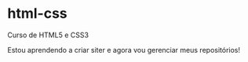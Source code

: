 # html-css
 Curso de HTML5 e CSS3

Estou aprendendo a criar siter e agora vou gerenciar meus repositórios!
